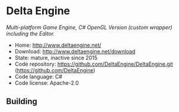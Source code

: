 # Delta Engine

_Multi-platform Game Engine, C# OpenGL Version (custom wrapper) including the Editor._

- Home: http://www.deltaengine.net/
- Download: http://www.deltaengine.net/download
- State: mature, inactive since 2015
- Code repository: https://github.com/DeltaEngine/DeltaEngine.git (https://github.com/DeltaEngine)
- Code language: C#
- Code license: Apache-2.0

## Building
